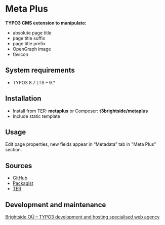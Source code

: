 # Meta Plus

**TYPO3 CMS extension to manipulate:**
- absolute page title
- page title suffix
- page title prefix
- OpenGraph image
- favicon

## System requirements
- TYPO3 8.7 LTS – 9.*

## Installation
-  Install from TER: **metaplus** or Composer: **t3brightside/metaplus**
-  Include static template

## Usage

Edit page properties, new fields appear in “Metadata” tab in "Meta Plus" section.

## Sources
-  [GitHub](https://github.com/t3brightside/metaplus)
-  [Packagist](https://packagist.org/packages/t3brightside/metaplus)
- [TER](https://extensions.typo3.org/extension/metaplus/)

Development and maintenance
---------------------------

[Brightside OÜ – TYPO3 development and hosting specialised web agency][ab26eed2]

  [ab26eed2]: https://t3brightside.com/ "TYPO3 development and hosting specialised web agency"
